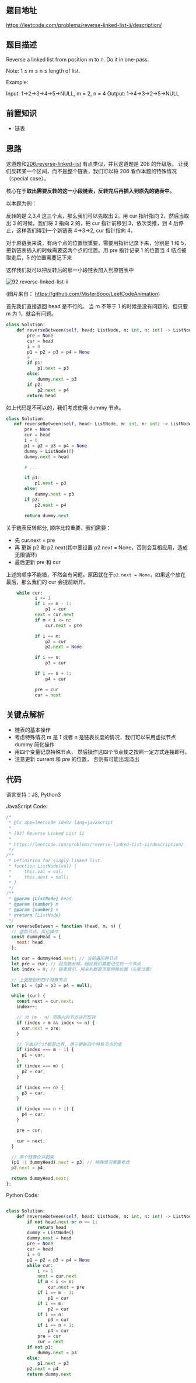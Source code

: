 ## 题目地址

https://leetcode.com/problems/reverse-linked-list-ii/description/

## 题目描述

Reverse a linked list from position m to n. Do it in one-pass.

Note: 1 ≤ m ≤ n ≤ length of list.

Example:

Input: 1->2->3->4->5->NULL, m = 2, n = 4
Output: 1->4->3->2->5->NULL

## 前置知识

- 链表

## 思路

这道题和[206.reverse-linked-list](https://github.com/azl397985856/leetcode/blob/master/problems/206.reverse-linked-list.md) 有点类似，并且这道题是 206 的升级版。 让我们反转某一个区间，而不是整个链表，我们可以将 206 看作本题的特殊情况（special case）。

核心在于**取出需要反转的这一小段链表，反转完后再插入到原先的链表中。**

以本题为例：

反转的是 2,3,4 这三个点，那么我们可以先取出 2，用 cur 指针指向 2，然后当取出 3 的时候，我们将 3 指向 2 的，把 cur 指针前移到 3，依次类推，到 4 后停止，这样我们得到一个新链表 4->3->2, cur 指针指向 4。

对于原链表来说，有两个点的位置很重要，需要用指针记录下来，分别是 1 和 5，把新链表插入的时候需要这两个点的位置。用 pre 指针记录 1 的位置当 4 结点被取走后，5 的位置需要记下来

这样我们就可以把反转后的那一小段链表加入到原链表中

![92.reverse-linked-list-ii](../assets/92.reverse-linked-list-ii.gif)

(图片来自： https://github.com/MisterBooo/LeetCodeAnimation)

首先我们直接返回 head 是不行的。 当 m 不等于 1 的时候是没有问题的，但只要 m 为 1，就会有问题。

```python
class Solution:
    def reverseBetween(self, head: ListNode, m: int, n: int) -> ListNode:
        pre = None
        cur = head
        i = 0
        p1 = p2 = p3 = p4 = None
        # ...
        if p1:
            p1.next = p3
        else:
            dummy.next = p3
        if p2:
            p2.next = p4
        return head
```

如上代码是不可以的，我们考虑使用 dummy 节点。

```python
class Solution:
   def reverseBetween(self, head: ListNode, m: int, n: int) -> ListNode:
       pre = None
       cur = head
       i = 0
       p1 = p2 = p3 = p4 = None
       dummy = ListNode(0)
       dummy.next = head

       # ...

       if p1:
           p1.next = p3
       else:
           dummy.next = p3
       if p2:
           p2.next = p4

       return dummy.next
```

关于链表反转部分, 顺序比较重要，我们需要：

- 先 cur.next = pre
- 再 更新 p2 和 p2.next(其中要设置 p2.next = None，否则会互相应用，造成无限循环)
- 最后更新 pre 和 cur

上述的顺序不能错，不然会有问题。原因就在于`p2.next = None`，如果这个放在最后，那么我们的 cur 会提前断开。

```python
    while cur:
           i += 1
           if i == m - 1:
               p1 = cur
           next = cur.next
           if m < i <= n:
               cur.next = pre

           if i == m:
               p2 = cur
               p2.next = None

           if i == n:
               p3 = cur

           if i == n + 1:
               p4 = cur

           pre = cur
           cur = next
```

## 关键点解析

- 链表的基本操作
- 考虑特殊情况 m 是 1 或者 n 是链表长度的情况，我们可以采用虚拟节点 dummy 简化操作
- 用四个变量记录特殊节点， 然后操作这四个节点使之按照一定方式连接即可。
- 注意更新 current 和 pre 的位置， 否则有可能出现溢出

## 代码

语言支持：JS, Python3

JavaScript Code:

```js
/*
 * @lc app=leetcode id=92 lang=javascript
 *
 * [92] Reverse Linked List II
 *
 * https://leetcode.com/problems/reverse-linked-list-ii/description/
 */
/**
 * Definition for singly-linked list.
 * function ListNode(val) {
 *     this.val = val;
 *     this.next = null;
 * }
 */
/**
 * @param {ListNode} head
 * @param {number} m
 * @param {number} n
 * @return {ListNode}
 */
var reverseBetween = function (head, m, n) {
  // 虚拟节点，简化操作
  const dummyHead = {
    next: head,
  };

  let cur = dummyHead.next; // 当前遍历的节点
  let pre = cur; // 因为要反转，因此我们需要记住前一个节点
  let index = 0; // 链表索引，用来判断是否是特殊位置（头尾位置）

  // 上面提到的四个特殊节点
  let p1 = (p2 = p3 = p4 = null);

  while (cur) {
    const next = cur.next;
    index++;

    // 对 (m - n) 范围内的节点进行反转
    if (index > m && index <= n) {
      cur.next = pre;
    }

    // 下面四个if都是边界, 用于更新四个特殊节点的值
    if (index === m - 1) {
      p1 = cur;
    }
    if (index === m) {
      p2 = cur;
    }

    if (index === n) {
      p3 = cur;
    }

    if (index === n + 1) {
      p4 = cur;
    }

    pre = cur;

    cur = next;
  }

  // 两个链表合并起来
  (p1 || dummyHead).next = p3; // 特殊情况需要考虑
  p2.next = p4;

  return dummyHead.next;
};
```


Python Code:

```Python

class Solution:
    def reverseBetween(self, head: ListNode, m: int, n: int) -> ListNode:
        if not head.next or n == 1:
            return head
        dummy = ListNode()
        dummy.next = head
        pre = None
        cur = head
        i = 0
        p1 = p2 = p3 = p4 = None
        while cur:
            i += 1
            next = cur.next
            if m < i <= n:
                cur.next = pre
            if i == m - 1:
                p1 = cur
            if i == m:
                p2 = cur
            if i == n:
                p3 = cur
            if i == n + 1:
                p4 = cur
            pre = cur
            cur = next
        if not p1:
            dummy.next = p3
        else:
            p1.next = p3
        p2.next = p4
        return dummy.next
```
